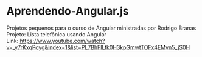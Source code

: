 # Aprendendo-Angular.js
Projetos pequenos para o curso de Angular ministradas por Rodrigo Branas  
Projeto: Lista telefônica usando Angular  
Link: https://www.youtube.com/watch?v=_y7rKxqPoyg&index=1&list=PL7BhFlLtk0H3kpGmwtTOFx4EMvn5_jS0H  
